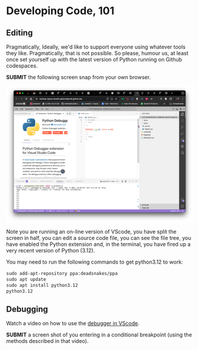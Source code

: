 # Developing Code, 101

## Editing

Pragmatically, 
Ideally, we'd like to support everyone using whatever tools they like.
Pragmatically, that is not possible. So please, humour us, at least once
set yourself up with the latest version of Python running on Github
codespaces.

**SUBMIT** the following screen snap from your own browser.

<img src="img/installed.png">

Note you are running an on-line version
of VScode, you have split the screen in half, you can edit a source code file,
you can see the file tree, you have enabled the Python extension and, in the terminal, you have fired up 
a very recent version of Python (3.12). 

You may need to run the following commands to get python3.12 to work:

    sudo add-apt-repository ppa:deadsnakes/ppa
    sudo apt update
    sudo apt install python3.12
    python3.12

## Debugging

Watch a video on how to use the 
[debugger in VScode](https://www.youtube.com/watch?v=XmpIBsnc3xU).

**SUBMIT** a screen shot of you entering in a conditional breakpoint 
(using the methods described in that video).
